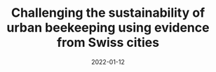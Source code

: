 ---
title: "Challenging the sustainability of urban beekeeping using evidence from Swiss cities"
collection: publications
permalink: /publication/2022-urban-beekeeping
excerpt: 'This study evaluates the sustainability of urban beekeeping in Swiss cities, analyzing data on beehives and available resources across 14 cities.'
date: 2022-01-12
venue: 'npj Urban Sustainability'
paperurl: 'https://doi.org/10.1038/s42949-021-00046-6'
citation: 'Casanelles-Abella, J., & Moretti, M. (2022). Challenging the sustainability of urban beekeeping using evidence from Swiss cities. npj Urban Sustainability, 2(1), 3.'
category: 'manuscripts'
--- 